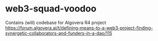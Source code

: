 # web3-squad-voodoo
Contains (will) codebase for Algovera R4 project https://forum.algovera.ai/t/defining-means-to-a-web3-project-finding-synergetic-collaborators-and-funders-in-a-dao/115

